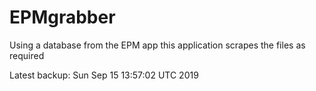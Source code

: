 # EPMgrabber
Using a database from the EPM app this application scrapes the files as required


Latest backup: Sun Sep 15 13:57:02 UTC 2019
